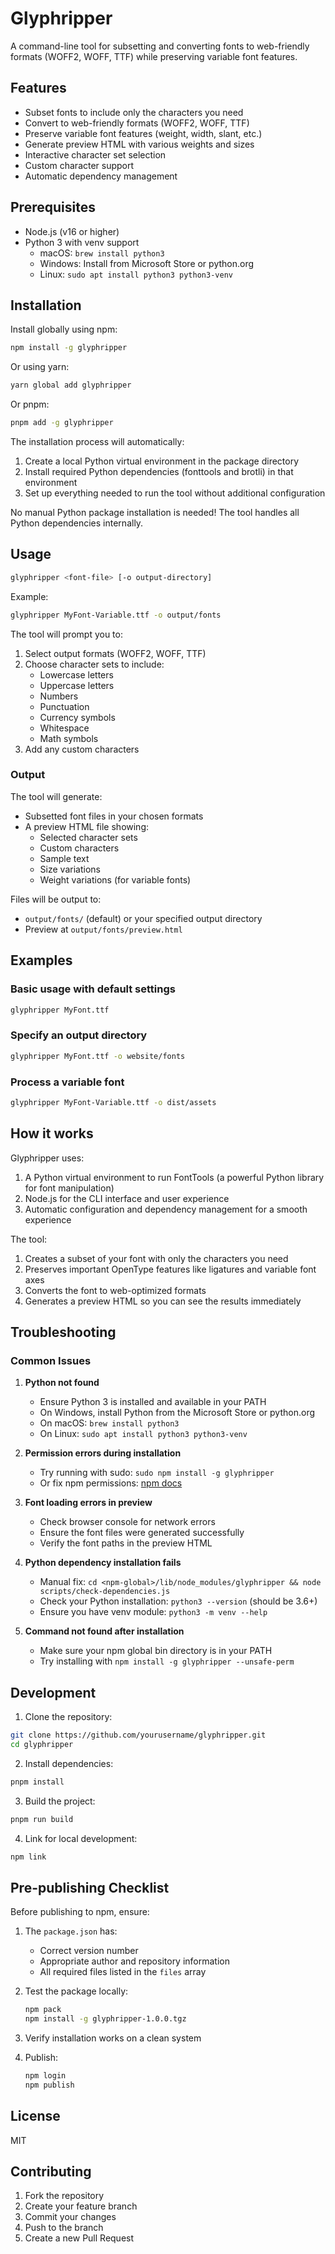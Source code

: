 # Glyphripper

A command-line tool for subsetting and converting fonts to web-friendly formats (WOFF2, WOFF, TTF) while preserving variable font features.


## Features

- Subset fonts to include only the characters you need
- Convert to web-friendly formats (WOFF2, WOFF, TTF)
- Preserve variable font features (weight, width, slant, etc.)
- Generate preview HTML with various weights and sizes
- Interactive character set selection
- Custom character support
- Automatic dependency management

## Prerequisites

- Node.js (v16 or higher)
- Python 3 with venv support
  - macOS: `brew install python3`
  - Windows: Install from Microsoft Store or python.org
  - Linux: `sudo apt install python3 python3-venv`

## Installation

Install globally using npm:

```bash
npm install -g glyphripper
```

Or using yarn:

```bash
yarn global add glyphripper
```

Or pnpm:

```bash
pnpm add -g glyphripper
```

The installation process will automatically:
1. Create a local Python virtual environment in the package directory
2. Install required Python dependencies (fonttools and brotli) in that environment
3. Set up everything needed to run the tool without additional configuration

No manual Python package installation is needed! The tool handles all Python dependencies internally.

## Usage

```bash
glyphripper <font-file> [-o output-directory]
```

Example:
```bash
glyphripper MyFont-Variable.ttf -o output/fonts
```

The tool will prompt you to:
1. Select output formats (WOFF2, WOFF, TTF)
2. Choose character sets to include:
   - Lowercase letters
   - Uppercase letters
   - Numbers
   - Punctuation
   - Currency symbols
   - Whitespace
   - Math symbols
3. Add any custom characters

### Output

The tool will generate:
- Subsetted font files in your chosen formats
- A preview HTML file showing:
  - Selected character sets
  - Custom characters
  - Sample text
  - Size variations
  - Weight variations (for variable fonts)

Files will be output to:
- `output/fonts/` (default) or your specified output directory
- Preview at `output/fonts/preview.html`

## Examples

### Basic usage with default settings
```bash
glyphripper MyFont.ttf
```

### Specify an output directory
```bash
glyphripper MyFont.ttf -o website/fonts
```

### Process a variable font
```bash
glyphripper MyFont-Variable.ttf -o dist/assets
```

## How it works

Glyphripper uses:
1. A Python virtual environment to run FontTools (a powerful Python library for font manipulation)
2. Node.js for the CLI interface and user experience
3. Automatic configuration and dependency management for a smooth experience

The tool:
1. Creates a subset of your font with only the characters you need
2. Preserves important OpenType features like ligatures and variable font axes
3. Converts the font to web-optimized formats
4. Generates a preview HTML so you can see the results immediately

## Troubleshooting

### Common Issues

1. **Python not found**
   - Ensure Python 3 is installed and available in your PATH
   - On Windows, install Python from the Microsoft Store or python.org
   - On macOS: `brew install python3`
   - On Linux: `sudo apt install python3 python3-venv`

2. **Permission errors during installation**
   - Try running with sudo: `sudo npm install -g glyphripper`
   - Or fix npm permissions: [npm docs](https://docs.npmjs.com/resolving-eacces-permissions-errors-when-installing-packages-globally)

3. **Font loading errors in preview**
   - Check browser console for network errors
   - Ensure the font files were generated successfully
   - Verify the font paths in the preview HTML

4. **Python dependency installation fails**
   - Manual fix: `cd <npm-global>/lib/node_modules/glyphripper && node scripts/check-dependencies.js`
   - Check your Python installation: `python3 --version` (should be 3.6+)
   - Ensure you have venv module: `python3 -m venv --help`

5. **Command not found after installation**
   - Make sure your npm global bin directory is in your PATH
   - Try installing with `npm install -g glyphripper --unsafe-perm`

## Development

1. Clone the repository:
```bash
git clone https://github.com/yourusername/glyphripper.git
cd glyphripper
```

2. Install dependencies:
```bash
pnpm install
```

3. Build the project:
```bash
pnpm run build
```

4. Link for local development:
```bash
npm link
```

## Pre-publishing Checklist

Before publishing to npm, ensure:

1. The `package.json` has:
   - Correct version number
   - Appropriate author and repository information
   - All required files listed in the `files` array

2. Test the package locally:
   ```bash
   npm pack
   npm install -g glyphripper-1.0.0.tgz
   ```

3. Verify installation works on a clean system

4. Publish:
   ```bash
   npm login
   npm publish
   ```

## License

MIT

## Contributing

1. Fork the repository
2. Create your feature branch
3. Commit your changes
4. Push to the branch
5. Create a new Pull Request